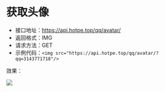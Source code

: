 # 获取头像

- 接口地址：https://api.hotpe.top/qq/avatar/
- 返回格式：IMG
- 请求方法：GET
- 示例代码：`<img src="https://api.hotpe.top/qq/avatar/?qq=3143771718"/>`

效果：

<img src="https://api.hotpe.top/qq/avatar/?qq=3143771718"/>
